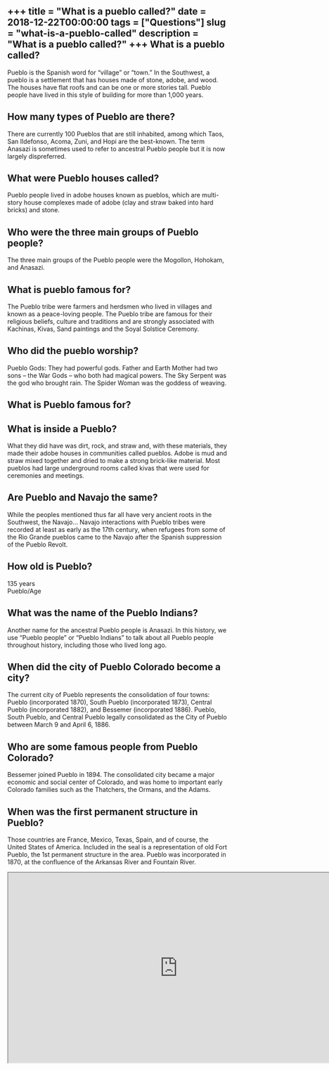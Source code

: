+++
title = "What is a pueblo called?"
date = 2018-12-22T00:00:00
tags = ["Questions"]
slug = "what-is-a-pueblo-called"
description = "What is a pueblo called?"
+++
What is a pueblo called?
------------------------

Pueblo is the Spanish word for “village” or “town.” In the Southwest, a pueblo is a settlement that has houses made of stone, adobe, and wood. The houses have flat roofs and can be one or more stories tall. Pueblo people have lived in this style of building for more than 1,000 years.

How many types of Pueblo are there?
-----------------------------------

There are currently 100 Pueblos that are still inhabited, among which Taos, San Ildefonso, Acoma, Zuni, and Hopi are the best-known. The term Anasazi is sometimes used to refer to ancestral Pueblo people but it is now largely dispreferred.

What were Pueblo houses called?
-------------------------------

Pueblo people lived in adobe houses known as pueblos, which are multi-story house complexes made of adobe (clay and straw baked into hard bricks) and stone.

Who were the three main groups of Pueblo people?
------------------------------------------------

The three main groups of the Pueblo people were the Mogollon, Hohokam, and Anasazi.

What is pueblo famous for?
--------------------------

The Pueblo tribe were farmers and herdsmen who lived in villages and known as a peace-loving people. The Pueblo tribe are famous for their religious beliefs, culture and traditions and are strongly associated with Kachinas, Kivas, Sand paintings and the Soyal Solstice Ceremony.

Who did the pueblo worship?
---------------------------

Pueblo Gods: They had powerful gods. Father and Earth Mother had two sons – the War Gods – who both had magical powers. The Sky Serpent was the god who brought rain. The Spider Woman was the goddess of weaving.

What is Pueblo famous for?
--------------------------

What is inside a Pueblo?
------------------------

What they did have was dirt, rock, and straw and, with these materials, they made their adobe houses in communities called pueblos. Adobe is mud and straw mixed together and dried to make a strong brick-like material. Most pueblos had large underground rooms called kivas that were used for ceremonies and meetings.

Are Pueblo and Navajo the same?
-------------------------------

While the peoples mentioned thus far all have very ancient roots in the Southwest, the Navajo… Navajo interactions with Pueblo tribes were recorded at least as early as the 17th century, when refugees from some of the Rio Grande pueblos came to the Navajo after the Spanish suppression of the Pueblo Revolt.

How old is Pueblo?
------------------

135 years  
Pueblo/Age

What was the name of the Pueblo Indians?
----------------------------------------

Another name for the ancestral Pueblo people is Anasazi. In this history, we use “Pueblo people” or “Pueblo Indians” to talk about all Pueblo people throughout history, including those who lived long ago.

When did the city of Pueblo Colorado become a city?
---------------------------------------------------

The current city of Pueblo represents the consolidation of four towns: Pueblo (incorporated 1870), South Pueblo (incorporated 1873), Central Pueblo (incorporated 1882), and Bessemer (incorporated 1886). Pueblo, South Pueblo, and Central Pueblo legally consolidated as the City of Pueblo between March 9 and April 6, 1886.

Who are some famous people from Pueblo Colorado?
------------------------------------------------

Bessemer joined Pueblo in 1894. The consolidated city became a major economic and social center of Colorado, and was home to important early Colorado families such as the Thatchers, the Ormans, and the Adams.

When was the first permanent structure in Pueblo?
-------------------------------------------------

Those countries are France, Mexico, Texas, Spain, and of course, the United States of America. Included in the seal is a representation of old Fort Pueblo, the 1st permanent structure in the area. Pueblo was incorporated in 1870, at the confluence of the Arkansas River and Fountain River.

<iframe allow="accelerometer; autoplay; clipboard-write; encrypted-media; gyroscope; picture-in-picture" allowfullscreen="" class="__youtube_prefs__  epyt-is-override  no-lazyload" data-no-lazy="1" data-origheight="433" data-origwidth="770" data-skipgform_ajax_framebjll="" height="433" id="_ytid_32604" loading="lazy" src="https://www.youtube.com/embed/0-jFL40GrOM?enablejsapi=1&autoplay=0&cc_load_policy=0&cc_lang_pref=&iv_load_policy=1&loop=0&modestbranding=0&rel=1&fs=1&playsinline=0&autohide=2&theme=dark&color=red&controls=1&" title="YouTube player" width="770"></iframe>
